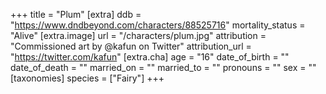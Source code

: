 +++
title = "Plum"
[extra]
ddb = "https://www.dndbeyond.com/characters/88525716"
mortality_status = "Alive"
[extra.image]
url = "/characters/plum.jpg"
attribution = "Commissioned art by @kafun on Twitter"
attribution_url = "https://twitter.com/kafun"
[extra.cha]
age = "16"
date_of_birth = ""
date_of_death = ""
married_on = ""
married_to = ""
pronouns = ""
sex = ""
[taxonomies]
species = ["Fairy"]
+++

